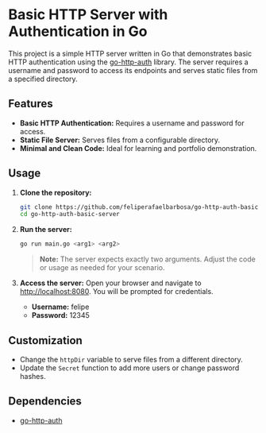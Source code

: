 # Basic HTTP Server with Authentication in Go

This project is a simple HTTP server written in Go that demonstrates basic HTTP authentication using the [go-http-auth](https://github.com/abbot/go-http-auth) library. The server requires a username and password to access its endpoints and serves static files from a specified directory.

## Features

- **Basic HTTP Authentication:** Requires a username and password for access.
- **Static File Server:** Serves files from a configurable directory.
- **Minimal and Clean Code:** Ideal for learning and portfolio demonstration.

## Usage

1. **Clone the repository:**
   ```bash
   git clone https://github.com/feliperafaelbarbosa/go-http-auth-basic-server.git
   cd go-http-auth-basic-server
   ```

2. **Run the server:**
   ```bash
   go run main.go <arg1> <arg2>
   ```

   > **Note:** The server expects exactly two arguments. Adjust the code or usage as needed for your scenario.

3. **Access the server:**
   Open your browser and navigate to [http://localhost:8080](http://localhost:8080). You will be prompted for credentials.

   - **Username:** felipe
   - **Password:** 12345

## Customization

- Change the `httpDir` variable to serve files from a different directory.
- Update the `Secret` function to add more users or change password hashes.

## Dependencies

- [go-http-auth](https://github.com/abbot/go-http-auth)
